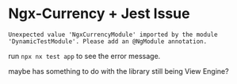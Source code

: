 # Ngx-Currency + Jest Issue

```
Unexpected value 'NgxCurrencyModule' imported by the module 'DynamicTestModule'. Please add an @NgModule annotation.
```

run `npx nx test app` to see the error message.

maybe has something to do with the library still being View Engine?

